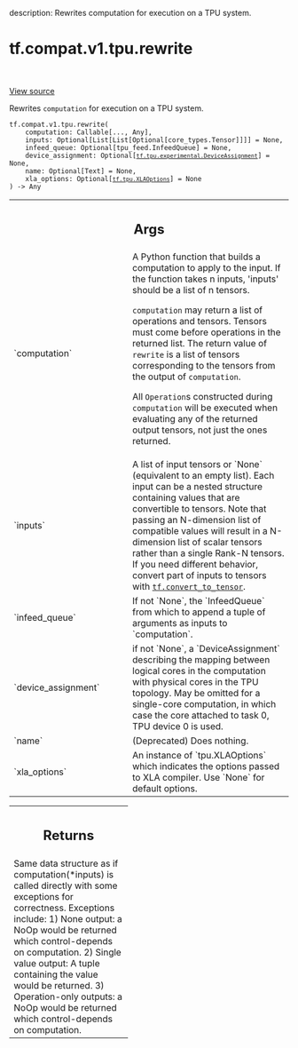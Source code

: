 description: Rewrites computation for execution on a TPU system.

<div itemscope itemtype="http://developers.google.com/ReferenceObject">
<meta itemprop="name" content="tf.compat.v1.tpu.rewrite" />
<meta itemprop="path" content="Stable" />
</div>

# tf.compat.v1.tpu.rewrite

<!-- Insert buttons and diff -->

<table class="tfo-notebook-buttons tfo-api nocontent" align="left">

</table>

<a target="_blank" class="external" href="/code/stable/tensorflow/python/tpu/tpu.py">View source</a>



Rewrites `computation` for execution on a TPU system.


<pre class="devsite-click-to-copy prettyprint lang-py tfo-signature-link">
<code>tf.compat.v1.tpu.rewrite(
    computation: Callable[..., Any],
    inputs: Optional[List[List[Optional[core_types.Tensor]]]] = None,
    infeed_queue: Optional[tpu_feed.InfeedQueue] = None,
    device_assignment: Optional[<a href="../../../../tf/tpu/experimental/DeviceAssignment.md"><code>tf.tpu.experimental.DeviceAssignment</code></a>] = None,
    name: Optional[Text] = None,
    xla_options: Optional[<a href="../../../../tf/tpu/XLAOptions.md"><code>tf.tpu.XLAOptions</code></a>] = None
) -> Any
</code></pre>



<!-- Placeholder for "Used in" -->


<!-- Tabular view -->
 <table class="responsive fixed orange">
<colgroup><col width="214px"><col></colgroup>
<tr><th colspan="2"><h2 class="add-link">Args</h2></th></tr>

<tr>
<td>
`computation`<a id="computation"></a>
</td>
<td>
A Python function that builds a computation to apply to the
input. If the function takes n inputs, 'inputs' should be a list of n
tensors.

`computation` may return a list of operations and tensors. Tensors must
come before operations in the returned list.  The return value of
`rewrite` is a list of tensors corresponding to the tensors from the
output of `computation`.

All `Operation`s constructed during `computation` will be executed when
evaluating any of the returned output tensors, not just the ones returned.
</td>
</tr><tr>
<td>
`inputs`<a id="inputs"></a>
</td>
<td>
A list of input tensors or `None` (equivalent to an empty list).
Each input can be a nested structure containing values that are
convertible to tensors. Note that passing an N-dimension list of
compatible values will result in a N-dimension list of scalar tensors
rather than a single Rank-N tensors. If you need different behavior,
convert part of inputs to tensors with <a href="../../../../tf/convert_to_tensor.md"><code>tf.convert_to_tensor</code></a>.
</td>
</tr><tr>
<td>
`infeed_queue`<a id="infeed_queue"></a>
</td>
<td>
If not `None`, the `InfeedQueue` from which to append a tuple
of arguments as inputs to `computation`.
</td>
</tr><tr>
<td>
`device_assignment`<a id="device_assignment"></a>
</td>
<td>
if not `None`, a `DeviceAssignment` describing the
mapping between logical cores in the computation with physical cores in
the TPU topology. May be omitted for a single-core computation, in which
case the core attached to task 0, TPU device 0 is used.
</td>
</tr><tr>
<td>
`name`<a id="name"></a>
</td>
<td>
(Deprecated) Does nothing.
</td>
</tr><tr>
<td>
`xla_options`<a id="xla_options"></a>
</td>
<td>
An instance of `tpu.XLAOptions` which indicates the options
passed to XLA compiler. Use `None` for default options.
</td>
</tr>
</table>



<!-- Tabular view -->
 <table class="responsive fixed orange">
<colgroup><col width="214px"><col></colgroup>
<tr><th colspan="2"><h2 class="add-link">Returns</h2></th></tr>
<tr class="alt">
<td colspan="2">
Same data structure as if computation(*inputs) is called directly with some
exceptions for correctness. Exceptions include:
  1) None output: a NoOp would be returned which control-depends on
     computation.
  2) Single value output: A tuple containing the value would be returned.
  3) Operation-only outputs: a NoOp would be returned which
     control-depends on computation.
</td>
</tr>

</table>

